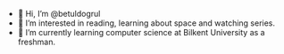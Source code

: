 - 👋 Hi, I’m @betuldogrul
- 👀 I’m interested in reading, learning about space and watching series. 
- 🌱 I’m currently learning computer science at Bilkent University as a freshman.

<!---
betuldogrul/betuldogrul is a ✨ special ✨ repository because its `README.md` (this file) appears on your GitHub profile.
You can click the Preview link to take a look at your changes.
--->
